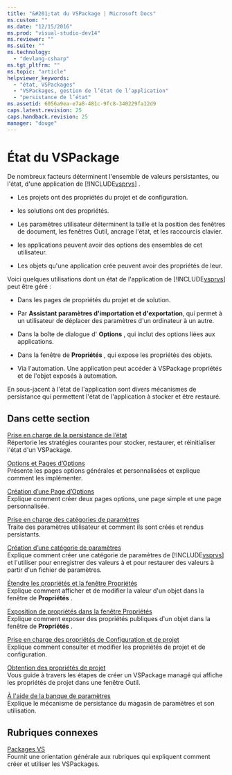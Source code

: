 ```yaml
---
title: "&#201;tat du VSPackage | Microsoft Docs"
ms.custom: ""
ms.date: "12/15/2016"
ms.prod: "visual-studio-dev14"
ms.reviewer: ""
ms.suite: ""
ms.technology: 
  - "devlang-csharp"
ms.tgt_pltfrm: ""
ms.topic: "article"
helpviewer_keywords: 
  - "état, VSPackages"
  - "VSPackages, gestion de l’état de l’application"
  - "persistance de l’état"
ms.assetid: 6056a9ea-e7a8-481c-9fc8-340229fa12d9
caps.latest.revision: 25
caps.handback.revision: 25
manager: "douge"
---
```

# &#201;tat du VSPackage
De nombreux facteurs déterminent l'ensemble de valeurs persistantes, ou l'état, d'une application de [!INCLUDE[vsprvs](../assembler/masm/includes/vsprvs_md.md)] .  
  
-   Les projets ont des propriétés du projet et de configuration.  
  
-   les solutions ont des propriétés.  
  
-   Les paramètres utilisateur déterminent la taille et la position des fenêtres de document, les fenêtres Outil, ancrage l'état, et les raccourcis clavier.  
  
-   les applications peuvent avoir des options des ensembles de cet utilisateur.  
  
-   Les objets qu'une application crée peuvent avoir des propriétés de leur.  
  
 Voici quelques utilisations dont un état de l'application de [!INCLUDE[vsprvs](../assembler/masm/includes/vsprvs_md.md)] peut être géré :  
  
-   Dans les pages de propriétés du projet et de solution.  
  
-   Par **Assistant paramètres d'importation et d'exportation**, qui permet à un utilisateur de déplacer des paramètres d'un ordinateur à un autre.  
  
-   Dans la boîte de dialogue d' **Options** , qui inclut des options liées aux applications.  
  
-   Dans la fenêtre de **Propriétés** , qui expose les propriétés des objets.  
  
-   Via l'automation.  Une application peut accéder à VSPackage propriétés et de l'objet exposés à automation.  
  
 En sous\-jacent à l'état de l'application sont divers mécanismes de persistance qui permettent l'état de l'application à stocker et être restauré.  
  
## Dans cette section  
 [Prise en charge de la persistance de l’état](../misc/support-for-state-persistence.md)  
 Répertorie les stratégies courantes pour stocker, restaurer, et réinitialiser l'état d'un VSPackage.  
  
 [Options et Pages d’Options](../Topic/Options%20and%20Options%20Pages.md)  
 Présente les pages options générales et personnalisées et explique comment les implémenter.  
  
 [Création d’une Page d’Options](../Topic/Creating%20an%20Options%20Page.md)  
 Explique comment créer deux pages options, une page simple et une page personnalisée.  
  
 [Prise en charge des catégories de paramètres](../misc/support-for-settings-categories.md)  
 Traite des paramètres utilisateur et comment ils sont créés et rendus persistants.  
  
 [Création d’une catégorie de paramètres](../Topic/Creating%20a%20Settings%20Category.md)  
 Explique comment créer une catégorie de paramètres de [!INCLUDE[vsprvs](../assembler/masm/includes/vsprvs_md.md)] et l'utiliser pour enregistrer des valeurs à et pour restaurer des valeurs à partir d'un fichier de paramètres.  
  
 [Étendre les propriétés et la fenêtre Propriétés](../Topic/Extending%20Properties%20and%20the%20Property%20Window.md)  
 Explique comment afficher et de modifier la valeur d'un objet dans la fenêtre de **Propriétés** .  
  
 [Exposition de propriétés dans la fenêtre Propriétés](../Topic/Exposing%20Properties%20to%20the%20Properties%20Window.md)  
 Explique comment exposer des propriétés publiques d'un objet dans la fenêtre de **Propriétés** .  
  
 [Prise en charge des propriétés de Configuration et de projet](../Topic/Support%20for%20Project%20and%20Configuration%20Properties.md)  
 Explique comment consulter et modifier les propriétés de projet et de configuration.  
  
 [Obtention des propriétés de projet](../Topic/Getting%20Project%20Properties.md)  
 Vous guide à travers les étapes de créer un VSPackage managé qui affiche les propriétés de projet dans une fenêtre Outil.  
  
 [À l'aide de la banque de paramètres](../Topic/Using%20the%20Settings%20Store.md)  
 Explique le mécanisme de persistance du magasin de paramètres et son utilisation.  
  
## Rubriques connexes  
 [Packages VS](../Topic/VSPackages.md)  
 Fournit une orientation générale aux rubriques qui expliquent comment créer et utiliser les VSPackages.